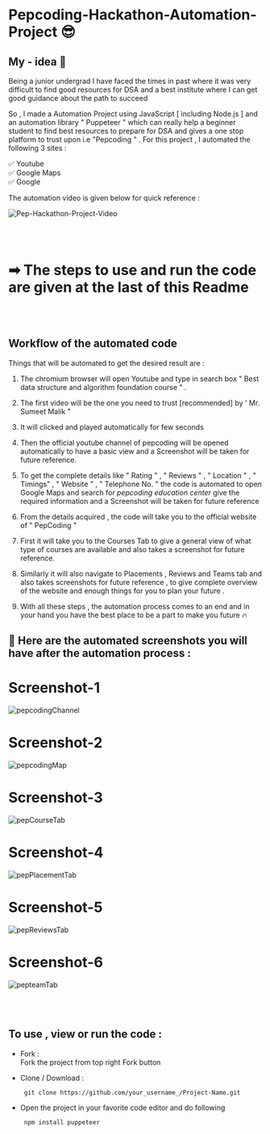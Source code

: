# Pepcoding-Hackathon-Automation-Project 😎


## My - idea 🔆

Being a junior undergrad I have faced the times in past where it was very difficult to find good resources for DSA and a best institute where I can get good guidance about the path to succeed 

So , I made a Automation Project using JavaScript [ including Node.js ] and an automation library " Puppeteer " which can really help a beginner student to find best resources to prepare for DSA and gives a one stop platform to trust upon i.e "Pepcoding " . 
For this project , I automated the following 3 sites :

✅ Youtube       
✅ Google Maps      
✅ Google 

The automation video is given below for quick reference  :


 ![Pep-Hackathon-Project-Video](https://user-images.githubusercontent.com/64856348/114754851-a7b08f80-9d76-11eb-81e4-25f35b3a854b.gif)

<br><br>
 
# ➡ The steps to use and run the code are given at the last of this Readme 
 
 
 <br><br>
 
## Workflow of the automated code 
Things that will be automated to get the desired result are :
1. The chromium browser will open Youtube and type in search box " Best data structure and algorithm foundation course " .

2. The first video will be the one you need to trust [recommended] by ' Mr. Sumeet Malik "

3. It will clicked and played automatically for few seconds 

4. Then the official youtube channel of pepcoding will be opened automatically to have a basic view and a Screenshot will be taken for future reference.

5. To get the complete details like " Rating " , " Reviews " , " Location " , " Timings" , " Website " , " Telephone No. " the code is automated to open Google Maps and search for *pepcoding education center* give the required information and a Screenshot will be taken for future reference 

6. From the details acquired , the code will take you to the official website of  " PepCoding " 

7. First it will take you to the Courses Tab to give a general view of what type of courses are available and also takes a screenshot for future reference.

8. Similarly it will also navigate to Placements , Reviews and Teams tab  and also takes screenshots for future reference , to give complete overview of the website and enough things for you to plan your future .

9. With all these steps , the automation process comes to an end and in your hand you have the best place to be a part to make you future 🔥



## 🚩 Here are the automated screenshots you will have after the automation process :

# Screenshot-1
![pepcodingChannel](https://user-images.githubusercontent.com/64856348/114720312-8be8c180-9d55-11eb-8101-46ac584aab47.png)

# Screenshot-2
![pepcodingMap](https://user-images.githubusercontent.com/64856348/114720378-999e4700-9d55-11eb-8c2f-993b3a2ac429.png)

# Screenshot-3
![pepCourseTab](https://user-images.githubusercontent.com/64856348/114720436-a4f17280-9d55-11eb-8ae2-140e5bcb82f9.png)

# Screenshot-4
![pepPlacementTab](https://user-images.githubusercontent.com/64856348/114721529-a0798980-9d56-11eb-8975-0753ca08d352.png)

# Screenshot-5
![pepReviewsTab](https://user-images.githubusercontent.com/64856348/114720534-b9ce0600-9d55-11eb-8296-a63bfa009b38.png)

# Screenshot-6
![pepteamTab](https://user-images.githubusercontent.com/64856348/114720573-c0f51400-9d55-11eb-9bd5-f6f8016758db.png)

<br><br>

## To use , view or run the code :

* Fork :                  
       Fork the project from top right Fork button 
* Clone / Download :

       git clone https://github.com/your_username_/Project-Name.git
* Open the project in your favorite code editor and do following

       npm install puppeteer 
